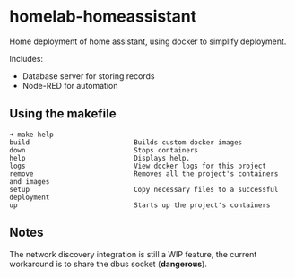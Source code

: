 # homelab-homeassistant
Home deployment of home assistant, 
using docker to simplify deployment.

Includes:
 - Database server for storing records
 - Node-RED for automation


## Using the makefile

```
➜ make help
build                          Builds custom docker images
down                           Stops containers
help                           Displays help.
logs                           View docker logs for this project
remove                         Removes all the project's containers and images
setup                          Copy necessary files to a successful deployment
up                             Starts up the project's containers
```

## Notes

The network discovery integration is still a WIP feature, 
the current workaround is to share the dbus socket (**dangerous**).

